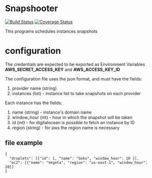 # Snapshooter
[![Build Status](https://img.shields.io/travis/dafiti/snapshooter/master.svg?style=flat-square)](https://travis-ci.org/dafiti/snapshooter)
[![Coverage Status](https://img.shields.io/coveralls/dafiti/snapshooter/master.svg?style=flat-square)](https://coveralls.io/github/dafiti/snapshooter?branch=master)

This programs schedules instances snapshots

# configuration

The credentials are expected to be exported as Environment Variables
**AWS_SECRET_ACCESS_KEY** and **AWS_ACCESS_KEY_ID**

The configuration file uses the json format, and must have the fields:

1. provider name (string)
2. instances (list) - instance list to take snapshots on each provider

Each instance has the fields:

1. name (string) - instance's domain name
2. window_hour (int) - hour in which the snapshot will be taken
3. id (int) - for digitalocean is possible to fetch an instance by ID
4. region (string) - for aws the region name is necessary

## file example

    {
      "droplets": [{"id": 1, "name": "Goku", "window_hour": 10 }],
      "ec2": [{"name": "Vegeta", "region": "us-east-1", "window_hour": 20}]
    }
